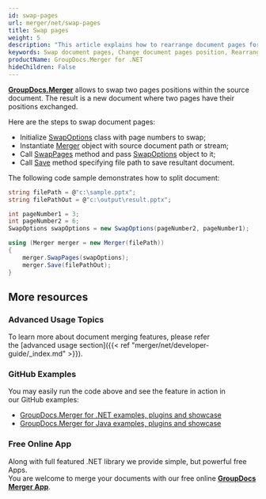 ```yaml
---
id: swap-pages
url: merger/net/swap-pages
title: Swap pages
weight: 5
description: "This article explains how to rearrange document pages for PDF, Word, Excel, PowerPoint and many other file types using GroupDocs.Merger for .NET."
keywords: Swap document pages, Change document pages position, Rearrange document pages, Swap PDF pages, Swap Word document pages, Swap Excel worksheets, Rearrange PDF pages
productName: GroupDocs.Merger for .NET
hideChildren: False
---
```

**[GroupDocs.Merger](https://products.groupdocs.com/merger/net)** allows to swap two pages positions within the source document. The result is a new document where two pages have their positions exchanged.

Here are the steps to swap document pages:
*   Initialize [SwapOptions](https://apireference.groupdocs.com/net/merger/groupdocs.merger.domain.options/swapoptions) class with page numbers to swap;
*   Instantiate [Merger](https://apireference.groupdocs.com/net/merger/groupdocs.merger/merger) object with source document path or stream;
*   Call [SwapPages](https://apireference.groupdocs.com/net/merger/groupdocs.merger/merger/methods/swappages) method and pass [SwapOptions](https://apireference.groupdocs.com/net/merger/groupdocs.merger.domain.options/swapoptions) object to it;
*   Call [Save](https://apireference.groupdocs.com/net/merger/groupdocs.merger.merger/save/methods/1) method specifying file path to save resultant document.

The following code sample demonstrates how to split document:

```csharp
string filePath = @"c:\sample.pptx";
string filePathOut = @"c:\output\result.pptx";

int pageNumber1 = 3;
int pageNumber2 = 6;
SwapOptions swapOptions = new SwapOptions(pageNumber2, pageNumber1);

using (Merger merger = new Merger(filePath))
{
    merger.SwapPages(swapOptions);
    merger.Save(filePathOut);
}
```

## More resources
### Advanced Usage Topics 
To learn more about document merging features, please refer the [advanced usage section]({{< ref "merger/net/developer-guide/_index.md" >}}).

### GitHub Examples 
You may easily run the code above and see the feature in action in our GitHub examples:
*   [GroupDocs.Merger for .NET examples, plugins and showcase](https://github.com/groupdocs-merger/GroupDocs.Merger-for-.NET)    
*   [GroupDocs.Merger for Java examples, plugins and showcase](https://github.com/groupdocs-merger/GroupDocs.Merger-for-Java)    

### Free Online App

Along with full featured .NET library we provide simple, but powerful free Apps.  
You are welcome to merge your documents with our free online **[GroupDocs Merger App](https://products.groupdocs.app/merger)**.